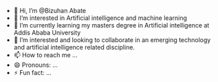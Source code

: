 - 👋 Hi, I’m @Bizuhan Abate
- 👀 I’m interested in Artificial intelligence and machine learning 
- 🌱 I’m currently learning my masters degree in Artificial intelligence at Addis Ababa University 
- 💞️ I’m interested and looking to collaborate in an emerging technology and artificial intelligence related discipline.
- 📫 How to reach me ...
- 😄 Pronouns: ...
- ⚡ Fun fact: ...

<!---
BizuhanAbate/BizuhanAbate is a ✨ special ✨ repository because its `README.md` (this file) appears on your GitHub profile.
You can click the Preview link to take a look at your changes.
--->

